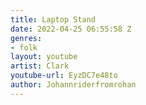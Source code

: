 ```yaml
---
title: Laptop Stand
date: 2022-04-25 06:55:58 Z
genres:
- folk
layout: youtube
artist: Clark
youtube-url: EyzDC7e48to
author: Johannriderfromrohan
---
```



